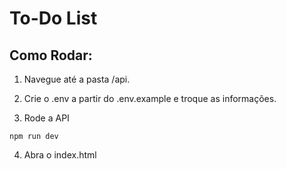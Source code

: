 # To-Do List

## Como Rodar:
1) Navegue até a pasta /api.

2) Crie o .env a partir do .env.example e troque as informações.

3) Rode a API
```
npm run dev
```

4) Abra o index.html